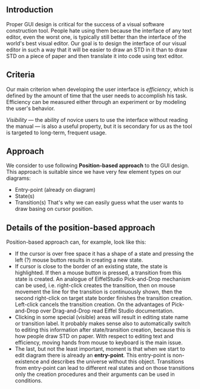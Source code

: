 ## Introduction ##

Proper GUI design is critical for the success of a visual software construction tool. People hate using them because the interface of any text editor, even the worst one, is typically still better than the interface of the world's best visual editor. Our goal is to design the interface of our visual editor in such a way that it will be easier to draw an STD in it than to draw STD on a piece of paper and then translate it into code using text editor.

## Criteria ##

Our main criterion when developing the user interface is _efficiency_, which is defined by the amount of time that the user needs to accomplish his task. Efficiency can be measured either through an experiment or by modeling the user's behavior.

_Visibility_ — the ability of novice users to use the interface without reading the manual — is also a useful property, but it is secondary for us as the tool is targeted to long-term, frequent usage.

## Approach ##

We consider to use following **Position-based approach** to the GUI design. This approach is suitable since we have very few element types on our diagrams:
  * Entry-point (already on diagram)
  * State(s)
  * Transition(s)
That's why we can easily guess what the user wants to draw basing on cursor position.

## Details of the position-based approach ##

Position-based approach can, for example, look like this:
  * If the cursor is over free space it has a shape of a state and pressing the left (?) mouse button results in creating a new state.
  * If cursor is close to the border of an existing state, the state is highlighted. If then a mouse button is pressed, a transition from this state is created. An analogue of EiffelStudio Pick-and-Drop mechanism can be used, i.e. right-click creates the transition, then on mouse movement the line for the transition is continuously shown, then the second right-click on target state border finishes the transition creation. Left-click cancels the transition creation. On the advantages of Pick-and-Drop over Drag-and-Drop read Eiffel Studio documentation.
  * Clicking in some special (visible) areas will result in editing state name or transition label. It probably makes sense also to automatically switch to editing this information after state/transition creation, because this is how people draw STD on paper. With respect to editing text and efficiency, moving hands from mouse to keyboard is the main issue.
  * The last, but not the least important, moment is that when we start to edit diagram there is already an **entry-point**. This entry-point is non-existence and describes the universe without this object. Transitions from entry-point can lead to different real states and on those transitions only the creation procedures and their arguments can be used in conditions.